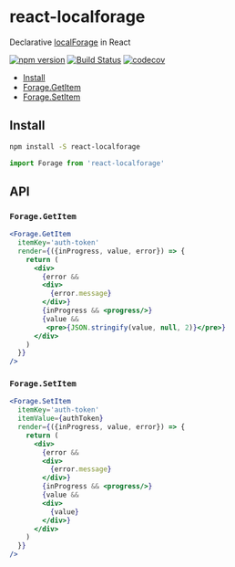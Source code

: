 

# react-localforage
Declarative [localForage](https://github.com/localForage/localForage) in React

[![npm version](https://badge.fury.io/js/react-localforage.svg)](https://badge.fury.io/js/react-localforage)
[![Build Status](https://travis-ci.org/tkh44/react-localforage.svg?branch=master)](https://travis-ci.org/tkh44/react-localforage)
[![codecov](https://codecov.io/gh/tkh44/react-localforage/branch/master/graph/badge.svg)](https://codecov.io/gh/tkh44/react-localforage)

-   [Install](#install)
-   [Forage.GetItem](#foragegetitem)
-   [Forage.SetItem](#foragesetitem)

## Install

```bash
npm install -S react-localforage
```

```javascript
import Forage from 'react-localforage'
```

## API

### `Forage.GetItem`

```jsx
<Forage.GetItem
  itemKey='auth-token'
  render={({inProgress, value, error}) => {
    return (
      <div>
        {error &&
        <div>
          {error.message}
        </div>}
        {inProgress && <progress/>}
        {value &&
         <pre>{JSON.stringify(value, null, 2)}</pre>}
      </div>
    )
  }}
/>
```

### `Forage.SetItem`

```jsx
<Forage.SetItem
  itemKey='auth-token'
  itemValue={authToken}
  render={({inProgress, value, error}) => {
    return (
      <div>
        {error &&
        <div>
          {error.message}
        </div>}
        {inProgress && <progress/>}
        {value &&
        <div>
          {value}
        </div>}
      </div>
    )
  }}
/>
```

